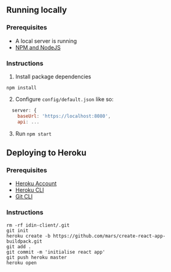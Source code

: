 ## Running locally

### Prerequisites
- A local server is running
- [NPM and NodeJS](https://www.npmjs.com/get-npm)

### Instructions
1. Install package dependencies
```shell script
npm install
```

2. Configure `config/default.json` like so:

```javascript
  server: {
    baseUrl: 'https://localhost:8080',
    api: ...
```

3. Run `npm start`

## Deploying to Heroku

### Prerequisites
- [Heroku Account](https://signup.heroku.com/)
- [Heroku CLI](https://devcenter.heroku.com/articles/heroku-cli)
- [Git CLI](https://git-scm.com/book/en/v2/Getting-Started-Installing-Git)

### Instructions
```shell script
rm -rf idin-client/.git
git init
heroku create -b https://github.com/mars/create-react-app-buildpack.git
git add .
git commit -m 'initialise react app'
git push heroku master
heroku open
```
